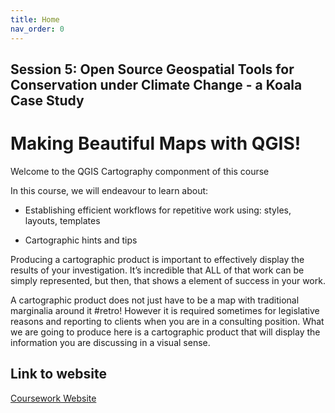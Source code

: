 ```yaml
---
title: Home
nav_order: 0
---
```


## Session 5: Open Source Geospatial Tools for Conservation under Climate Change - a Koala Case Study

# Making Beautiful Maps with QGIS!

Welcome to the QGIS Cartography componment of this course

In this course, we will endeavour to learn about:

-   Establishing efficient workflows for repetitive work using: styles, layouts, templates

-   Cartographic hints and tips

Producing a cartographic product is important to effectively display the results of your investigation. It’s incredible that ALL of that work can be simply represented, but then, that shows a element of success in your work.

A cartographic product does not just have to be a map with traditional marginalia around it #retro! However it is required sometimes for legislative reasons and reporting to clients when you are in a consulting position. What we are going to produce here is a cartographic product that will display the information you are discussing in a visual sense.

## Link to website

[Coursework Website](https://emhain8.github.io./QGIS-Cartography-ICCB/)